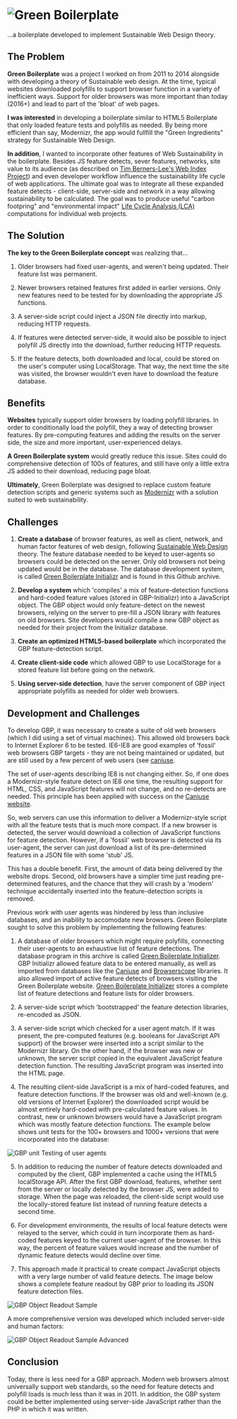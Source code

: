 # ![Green Boilerplate](doc/images/logo.png)

...a boilerplate developed to implement Sustainable Web Design theory.

## The Problem

**Green Boilerplate** was a project I worked on from 2011 to 2014 alongside with developing a theory of Sustainable web design. At the time, typical websites downloaded polyfills to support browser function in a variety of inefficient ways. Support for older browsers was more important than today (2016+) and lead to part of the 'bloat' of web pages. 

**I was interested** in developing a boilerplate similar to HTML5 Boilerplate that only loaded feature tests and polyfills as needed. By being more efficient than say, Modernizr, the app would fullfill the "Green Ingredients" strategy for Sustainable Web Design.

**In addition**, I wanted to incorporate other features of Web Sustainability in the boilerplate. Besides JS feature detects, sever features, networks, site value to its audience (as described on [Tim Berners-Lee's Web Index Project](http://thewebindex.org/)) and even developer workflow influence the sustainability life cycle of web applications. The ultimate goal was to integrate all these expanded feature detects - client-side, server-side and network in a way allowing sustainability to be calculated. The goal was to produce useful "carbon footpring" and "environmental impact" [Life Cycle Analysis (LCA)](https://en.wikipedia.org/wiki/Life-cycle_assessment) computations for individual web projects.

## The Solution

**The key to the Green Boilerplate concept** was realizing that...

1. Older browsers had fixed user-agents, and weren't being updated. Their feature list was permanent.

2. Newer browsers retained features first added in earlier versions. Only new features need to be tested for by downloading the appropriate JS functions.

3. A server-side script could inject a JSON file directly into markup, reducing HTTP requests.

4. If features were detected server-side, it would also be possible to inject polyfill JS directly into the download, further reducing HTTP requests.

5. If the feature detects, both downloaded and local, could be stored on the user's computer using LocalStorage. That way, the next time the site was visited, the browser wouldn't even have to download the feature database.

## Benefits

**Websites** typically support older browsers by loading polyfill libraries. In order to conditionally load the polyfill, they a way of detecting browser features. By pre-computing features and adding the results on the server side, the size and more important, user-experienced delays.

**A Green Boilerplate system** would greatly reduce this issue. Sites could do comprehensive detection of 100s of features, and still have only a little extra JS added to their download, reducing page bloat.

**Ultimately**, Green Boilerplate was designed to replace custom feature detection scripts and generic systems such as [Modernizr](http://www.modernizr.com) with a solution suited to web sustainability.

## Challenges

1. **Create a database** of browser features, as well as client, network, and human factor features of web design, following [Sustainable Web Design](http://sustainablevirtualdesign.wordpress.com) theory. The feature database needed to be keyed to user-agents so browsers could be detected on the server. Only old browsers not being updated would be in the database. The database development system, is called [Green Boilerplate Initializr](http://github.com/pindiespace/green-boilerplate-initializr) and is found in this Github archive.

2. **Develop a system** which 'compiles' a mix of feature-detection functions and hard-coded feature values (stored in GBP-Initializr) into a JavaScript object. The GBP object would only feature-detect on the newest browsers, relying on the server to pre-fill a JSON library with features on old browsers. Site developers would compile a new GBP object as needed for their project from the Initializr database.

3. **Create an optimized HTML5-based boilerplate** which incorporated the GBP feature-detection script.

4. **Create client-side code** which allowed GBP to use LocalStorage for a stored feature list before going on the network.

4. **Using server-side detection**, have the server component of GBP inject appropriate polyfills as needed for older web browsers.

## Development and Challenges

To develop GBP, it was necessary to create a suite of old web browsers (which I did using a set of virtual machines). This allowed old browsers back to Internet Explorer 6 to be tested. IE6-IE8 are good examples of 'fossil' web browsers GBP targets - they are not being maintained or updated, but are still used by a few percent of web users (see [caniuse](http://caniuse.com). 

The set of user-agents describing IE8 is not changing either. So, if one does a Modernizr-style feature detect on IE8 one time, the resulting support for HTML, CSS, and JavaScript features will not change, and no re-detects are needed. This principle has been applied with success on the [Caniuse website](http://caniuse.com).

So, web servers can use this information to deliver a Modernizr-style script with all the feature tests that is much more compact. If a new browser is detected, the server would download a collection of JavaScript functions for feature detection. However, if a 'fossil' web browser is detected via its user-agent, the server can just download a list of its pre-determined features in a JSON file with some 'stub' JS. 

This has a double benefit. First, the amount of data being delivered by the website drops. Second, old browsers have a simpler time just reading pre-determined features, and the chance that they will crash by a 'modern' technique accidentally inserted into the feature-detection scripts is removed.

Previous work with user agents was hindered by less than inclusive databases, and an inability to accomodate new browsers. Green Boilerplate sought to solve this problem by implementing the following features:

1. A database of older browsers which might require polyfills, connecting their user-agents to an exhaustive list of feature detections. The database program in this archive is called [Green Boilerplate Initializer](http://github.com/pindiespace/green-boilerplate-initializr). GBP Initializr allowed feature data to be entered manually, as well as imported from databases like the [Caniuse](http://caniuse.com) and [Browserscope](http://browserscope.com) libraries. It also allowed import of active feature detects of browsers visiting the Green Boilerplate website. [Green Boilerplate Initializer](http://github.com/pindiespace/green-boilerplate-initializr) stores a complete list of feature detections and feature lists for older browsers.

2. A server-side script which 'bootstrapped' the feature detection libraries, re-encoded as JSON. 

3. A server-side script which checked for a user agent match. If it was present, the pre-computed features (e.g. booleans for JavaScript API support) of the browser were inserted into a script similar to the Modernizr library. On the other hand, if the browser was new or unknown, the server script copied in the equivalent JavaScript feature detection function. The resulting JavaScript program was inserted into the HTML page.

4. The resulting client-side JavaScript is a mix of hard-coded features, and feature detection functions. If the browser was old and well-known (e.g. old versions of Internet Explorer) the downloaded script would be almost entirely hard-coded with pre-calculated feature values. In contrast, new or unknown browsers would have a JavaScript program which was mostly feature detection functions. The example below shows unit tests for the 100+ browsers and 1000+ versions that were incorporated into the database:

![GBP unit Testing of user agents](doc/images/gbp_unit_tests.png)

5. In addition to reducing the number of feature detects downloaded and computed by the client, GBP implemented a cache using the HTML5 localStorage API. After the first GBP download, features, whether sent from the server or locally detected by the browser JS, were added to storage. When the page was reloaded, the client-side script would use the locally-stored feature list instead of running feature detects a second time.

6. For development environments, the results of local feature detects were relayed to the server, which could in turn incorporate them as hard-coded features keyed to the current user-agent of the browser. In this way, the percent of feature values would increase and the number of dynamic feature detects would decline over time.

7. This approach made it practical to create compact JavaScript objects with a very large number of valid feature detects. The image below shows a complete feature readout by GBP prior to loading its JSON feature detection files.

![GBP Object Readout Sample](doc/images/gbp_object_readout.png)
 
A more comprehensive version was developed which included server-side and human factors:

![GBP Object Readout Sample Advanced](doc/images/gbp_object_readout_advanced.png)

## Conclusion

Today, there is less need for a GBP approach. Modern web browsers almost universally support web standards, so the need for feature detects and polyfill loads is much less than it was in 2011. In addition, the GBP system could be better implemented using server-side JavaScript rather than the PHP in which it was written.

